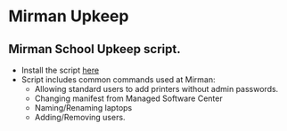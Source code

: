 # Mirman Upkeep
## Mirman School Upkeep script.
* Install the script [here](https://www.dropbox.com/s/lxacdxc9y7bm2bf/installupkeep.sh?dl=0)
* Script includes common commands used at Mirman:
    * Allowing standard users to add printers without admin passwords.
    * Changing manifest from Managed Software Center
    * Naming/Renaming laptops
    * Adding/Removing users.